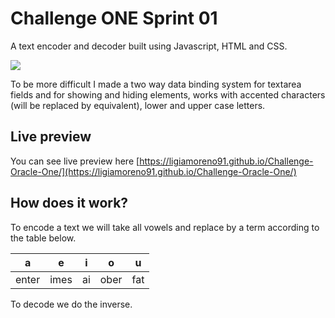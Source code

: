 # Challenge ONE Sprint 01

A text encoder and decoder built using Javascript, HTML and CSS.

![](https://i.imgur.com/jHYFGP9.png)

To be more difficult I made a two way data binding system for textarea fields and for showing and hiding elements, works with accented characters (will be replaced by equivalent), lower and upper case letters.

## Live preview

You can see live preview here [https://ligiamoreno91.github.io/Challenge-Oracle-One/](https://ligiamoreno91.github.io/Challenge-Oracle-One/)

## How does it work?

To encode a text we will take all vowels and replace by a term according to the table below.

| a | e | i | o | u |
|--|--|----|----|--
| enter | imes | ai | ober | fat

To decode we do the inverse.
